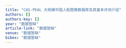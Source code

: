 ```yaml
---
title: "CAS-PEAL 大规模中国人脸图像数据库及其基本评测介绍"
authors: []
authors-key: []
year: "数据暂缺"
article-link: "数据暂缺"
venue: "数据暂缺"
bibex: "数据暂缺"
---
```

